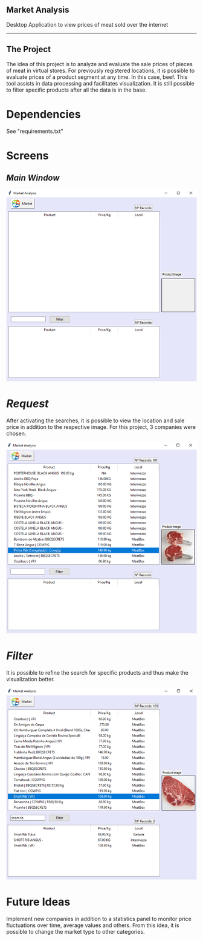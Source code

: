 
Market Analysis
-------------

Desktop Application to view prices of meat sold over the internet

----------------
The Project
-

The idea of this project is to analyze and evaluate the sale prices of pieces of meat in virtual stores. For previously registered locations, it is possible to evaluate prices of a product segment at any time. In this case, beef. This tool assists in data processing and facilitates visualization. It is still possible to filter specific products after all the data is in the base.

Dependencies
=
See "requirements.txt"

Screens
=
_Main Window_
-

![alt-text](assets/main_window.PNG "optional-title")

_Request_                                                                                                          
=                                                                                                                          

After activating the searches, it is possible to view the location and sale price in addition to the respective image.
For this project, 3 companies were chosen.

![alt-text](assets/request_products.PNG "optional-title")

_Filter_
=
It is possible to refine the search for specific products and thus make the visualization better.

![alt-text](assets/filter_window.PNG "optional-title")


Future Ideas
=
Implement new companies in addition to a statistics panel to monitor price fluctuations over time, average values and others. From this idea, it is possible to change the market type to other categories.
